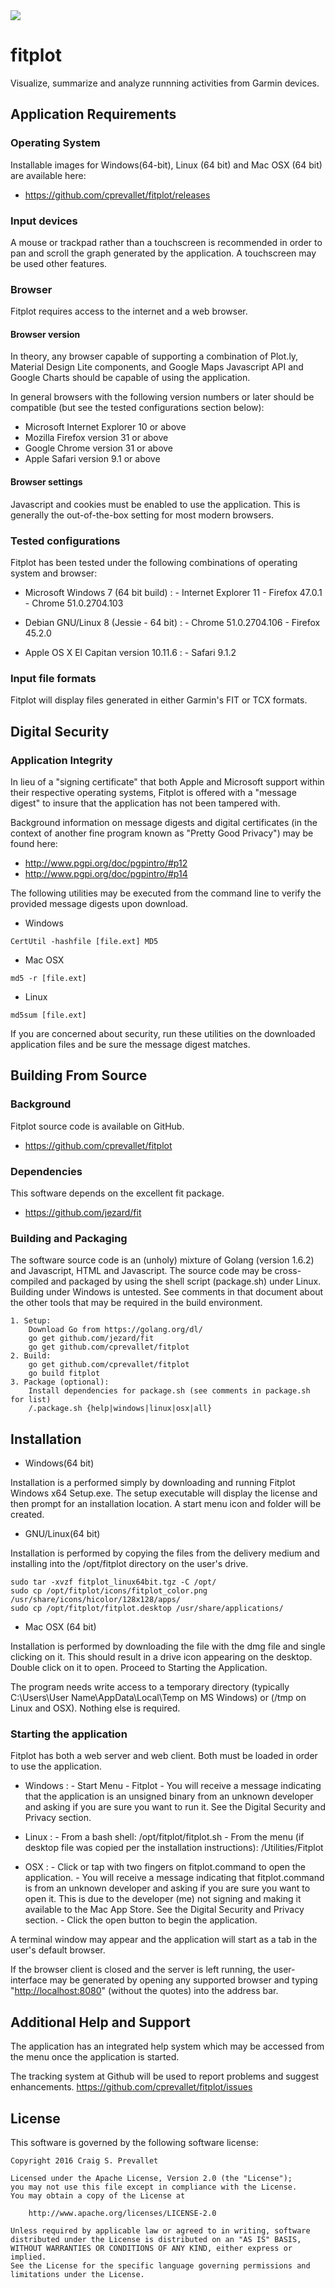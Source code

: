 <img src="https://github.com/cprevallet/fitplot/blob/master/icons/fitplot_color.png">

# fitplot
Visualize, summarize and analyze runnning activities from Garmin devices.


Application Requirements
------------------------

### Operating System

Installable images for Windows(64-bit), Linux (64 bit) and Mac 
OSX (64 bit) are available here:

-    <https://github.com/cprevallet/fitplot/releases>

### Input devices

A mouse or trackpad rather than a touchscreen is recommended in order to
pan and scroll the graph generated by the application. A touchscreen may
be used other features.

### Browser

Fitplot requires access to the internet and a web browser.

#### Browser version

In theory, any browser capable of supporting a combination of Plot.ly,
Material Design Lite components, and Google Maps Javascript API and
Google Charts should be capable of using the application.

In general browsers with the following version numbers or later should
be compatible (but see the tested configurations section below):

-   Microsoft Internet Explorer 10 or above
-   Mozilla Firefox version 31 or above
-   Google Chrome version 31 or above
-   Apple Safari version 9.1 or above

#### Browser settings

Javascript and cookies must be enabled to use the application. This is
generally the out-of-the-box setting for most modern browsers.

### Tested configurations

Fitplot has been tested under the following combinations of operating
system and browser:

-   Microsoft Windows 7 (64 bit build)
    :   -   Internet Explorer 11
        -   Firefox 47.0.1
        -   Chrome 51.0.2704.103

-   Debian GNU/Linux 8 (Jessie - 64 bit)
    :   -   Chrome 51.0.2704.106
        -   Firefox 45.2.0

-   Apple OS X El Capitan version 10.11.6
    :   -   Safari 9.1.2

### Input file formats

Fitplot will display files generated in either Garmin's FIT or TCX
formats.

Digital Security
----------------

### Application Integrity

In lieu of a "signing certificate" that both Apple and Microsoft support
within their respective operating systems, Fitplot is offered with a
"message digest" to insure that the application has not been tampered
with.

Background information on message digests and digital certificates (in
the context of another fine program known as "Pretty Good Privacy") may
be found here:

-   <http://www.pgpi.org/doc/pgpintro/#p12>
-   <http://www.pgpi.org/doc/pgpintro/#p14>

The following utilities may be executed from the command line to verify
the provided message digests upon download.

-   Windows

<!-- -->

    CertUtil -hashfile [file.ext] MD5

-   Mac OSX

<!-- -->

    md5 -r [file.ext]

-   Linux

<!-- -->

    md5sum [file.ext]

If you are concerned about security, run these utilities on the
downloaded application files and be sure the message digest matches.

Building From Source
--------------------

### Background
Fitplot source code is available on GitHub. 

-   <https://github.com/cprevallet/fitplot>

### Dependencies
This software depends on the excellent fit package.

-  <https://github.com/jezard/fit>

### Building and Packaging
The software source code is an (unholy) mixture of Golang (version 1.6.2) and 
Javascript, HTML and Javascript.  The source code may be cross-compiled and packaged by using 
the shell script (package.sh) under Linux.  Building under Windows is 
untested. See comments in that document about the other tools that may 
be required in the build environment. 

	1. Setup:  
		Download Go from https://golang.org/dl/
		go get github.com/jezard/fit
		go get github.com/cprevallet/fitplot
	2. Build:
		go get github.com/cprevallet/fitplot
		go build fitplot
	3. Package (optional): 
		Install dependencies for package.sh (see comments in package.sh for list)
		/.package.sh {help|windows|linux|osx|all}

Installation
------------

-   Windows(64 bit)

Installation is a performed simply by downloading and running Fitplot
Windows x64 Setup.exe. The setup executable will display the license and
then prompt for an installation location. A start menu icon and folder
will be created.

-   GNU/Linux(64 bit)

Installation is performed by copying the files from the delivery medium
and installing into the /opt/fitplot directory on the user's drive.

    sudo tar -xvzf fitplot_linux64bit.tgz -C /opt/
    sudo cp /opt/fitplot/icons/fitplot_color.png /usr/share/icons/hicolor/128x128/apps/
    sudo cp /opt/fitplot/fitplot.desktop /usr/share/applications/

-   Mac OSX (64 bit)

Installation is performed by downloading the file with the dmg file and
single clicking on it. This should result in a drive icon appearing on
the desktop. Double click on it to open. Proceed to Starting the
Application.

The program needs write access to a temporary directory (typically
C:\\Users\\User Name\\AppData\\Local\\Temp on MS Windows) or (/tmp on
Linux and OSX). Nothing else is required.



### Starting the application

Fitplot has both a web server and web client. Both must be loaded in
order to use the application.

-   Windows
    :   -   Start Menu
        -   Fitplot
        -   You will receive a message indicating that the application
            is an unsigned binary from an unknown developer and asking
            if you are sure you want to run it. See the Digital Security
            and Privacy section.

-   Linux
    :   -   From a bash shell: /opt/fitplot/fitplot.sh
        -   From the menu (if desktop file was copied per the
            installation instructions): /Utilities/Fitplot

-   OSX
    :   -   Click or tap with two fingers on fitplot.command to open the
            application.
        -   You will receive a message indicating that fitplot.command
            is from an unknown developer and asking if you are sure you
            want to open it. This is due to the developer (me) not
            signing and making it available to the Mac App Store. See
            the Digital Security and Privacy section.
        -   Click the open button to begin the application.

A terminal window may appear and the application will start as a tab in
the user's default browser.

If the browser client is closed and the server is left running, the
user-interface may be generated by opening any supported browser and
typing "<http://localhost:8080>" (without the quotes) into the address
bar.

Additional Help and Support
---------------------------

The application has an integrated help system which may be accessed from
the menu once the application is started.

The tracking system at Github will be used to report problems and suggest enhancements.
https://github.com/cprevallet/fitplot/issues
                                                                                                        
License
-------

This software is governed by the following software license:

    Copyright 2016 Craig S. Prevallet

    Licensed under the Apache License, Version 2.0 (the "License");
    you may not use this file except in compliance with the License.
    You may obtain a copy of the License at

        http://www.apache.org/licenses/LICENSE-2.0

    Unless required by applicable law or agreed to in writing, software
    distributed under the License is distributed on an "AS IS" BASIS,
    WITHOUT WARRANTIES OR CONDITIONS OF ANY KIND, either express or implied.
    See the License for the specific language governing permissions and
    limitations under the License.

